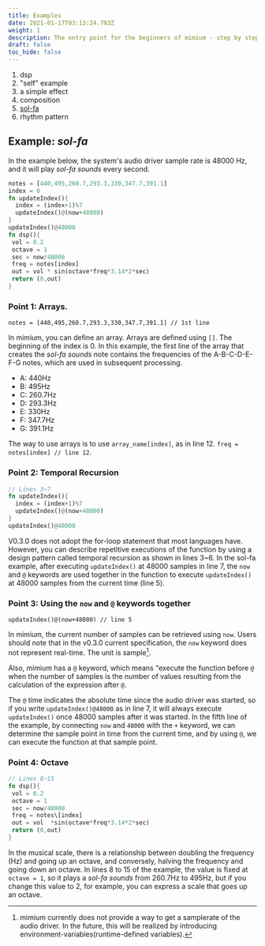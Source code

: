 ```yaml
---
title: Examples
date: 2021-01-17T03:13:24.793Z
weight: 1
description: The entry point for the beginners of mimium - step by step example.
draft: false
toc_hide: false
---
```

1. dsp
2. "self" example
3. a simple effect
4. composition
5. [sol-fa](#Example-sol-fa)
6. rhythm pattern

## Example: *sol-fa*

In the example below, the system's audio driver sample rate is 48000 Hz, and it will play *sol-fa sounds* every second.

```rust
notes = [440,495,260.7,293.3,330,347.7,391.1]
index = 0
fn updateIndex(){
  index = (index+1)%7
  updateIndex()@(now+48000)
}
updateIndex()@48000
fn dsp(){
 vol = 0.2
 octave = 1
 sec = now/48000
 freq = notes[index]
 out = vol * sin(octave*freq*3.14*2*sec)
 return (0,out)
}
```

### Point 1: Arrays.

`notes = [440,495,260.7,293.3,330,347.7,391.1] // 1st line`

In mimium, you can define an array. Arrays are defined using `[]`. The beginning of the index is 0.
In this example, the first line of the array that creates the *sol-fa sounds* note contains the frequencies of the A-B-C-D-E-F-G notes, which are used in subsequent processing.

* A: 440Hz
* B: 495Hz
* C: 260.7Hz
* D: 293.3Hz
* E: 330Hz
* F: 347.7Hz
* G: 391.1Hz

The way to use arrays is to use `array_name[index]`, as in line 12.
`freq = notes[index] // line 12`.

### Point 2: Temporal Recursion

```rust
// Lines 3~7
fn updateIndex(){
  index = (index+1)%7
  updateIndex()@(now+48000)
}
updateIndex()@48000
```

V0.3.0 does not adopt the for-loop statement that most languages have. However, you can describe repetitive executions of the function by using a design pattern called temporal recursion as shown in lines 3~6.
In the sol-fa example, after executing `updateIndex()` at 48000 samples in line 7, the `now` and `@` keywords are used together in the function to execute `updateIndex()` at 48000 samples from the current time (line 5).

### Point 3: Using the `now` and `@` keywords together

`updateIndex()@(now+48000) // line 5`

In mimium, the current number of samples can be retrieved using `now`. Users should note that in the v0.3.0 current specification, the `now` keyword does not represent real-time. The unit is sample[^samplerate].

[^samplerate]: mimium currently does not provide a way to get a samplerate of the audio driver. In the future, this will be realized by introducing environment-variables(runtime-defined variables).

Also, mimium has a `@` keyword, which means "execute the function before `@` when the number of samples is the number of values resulting from the calculation of the expression after `@`.

The `@` time indicates the absolute time since the audio driver was started, so if you write `updateIndex()@48000` as in line 7, it will always execute `updateIndex()` once 48000 samples after it was started.
In the fifth line of the example, by connecting `now` and `48000` with the `+` keyword, we can determine the sample point in time from the current time, and by using `@`, we can execute the function at that sample point.

### Point 4: Octave

```rust
// Lines 8~15
fn dsp(){
 vol = 0.2
 octave = 1
 sec = now/48000
 freq = notes\[index]
 out = vol  *sin(octave*freq*3.14*2*sec)
 return (0,out)
}
```

In the musical scale, there is a relationship between doubling the frequency (Hz) and going up an octave, and conversely, halving the frequency and going down an octave. In lines 8 to 15 of the example, the value is fixed at `octave = 1`, so it plays a *sol-fa sounds* from 260.7Hz to 495Hz, but if you change this value to 2, for example, you can express a scale that goes up an octave.